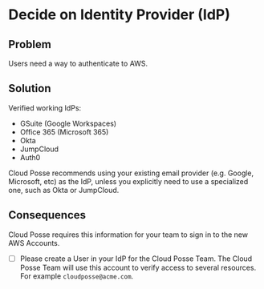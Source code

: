 # Decide on Identity Provider (IdP)

## Problem

Users need a way to authenticate to AWS.

## Solution

Verified working IdPs:

- GSuite (Google Workspaces)
- Office 365 (Microsoft 365)
- Okta
- JumpCloud
- Auth0

Cloud Posse recommends using your existing email provider (e.g. Google, Microsoft, etc) as the IdP, unless you
explicitly need to use a specialized one, such as Okta or JumpCloud.

## Consequences

Cloud Posse requires this information for your team to sign in to the new AWS Accounts.

- [ ] Please create a User in your IdP for the Cloud Posse Team. The Cloud Posse Team will use this account to verify
      access to several resources. For example `cloudposse@acme.com`.
